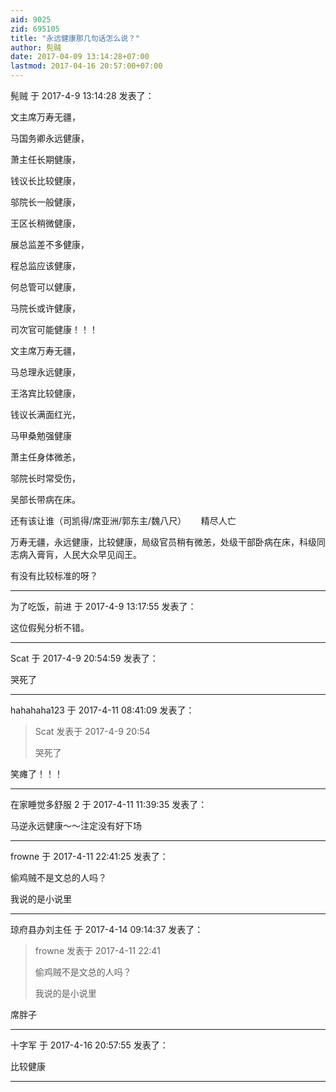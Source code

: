 ```yaml
---
aid: 9025
zid: 695105
title: "永远健康那几句话怎么说？"
author: 髡贼
date: 2017-04-09 13:14:28+07:00
lastmod: 2017-04-16 20:57:00+07:00
---
```


髡贼 于 2017-4-9 13:14:28 发表了：

文主席万寿无疆，

马国务卿永远健康，

萧主任长期健康，

钱议长比较健康，

邬院长一般健康，

王区长稍微健康，

展总监差不多健康，

程总监应该健康，

何总管可以健康，

马院长或许健康，

司次官可能健康！！！

文主席万寿无疆，

马总理永远健康，

王洛宾比较健康，

钱议长满面红光，

马甲桑勉强健康

萧主任身体微恙，

邬院长时常受伤，

吴部长带病在床。

还有该让谁（司凯得/席亚洲/郭东主/魏八尺）&nbsp; &nbsp;&nbsp; &nbsp;精尽人亡

万寿无疆，永远健康，比较健康，局级官员稍有微恙，处级干部卧病在床，科级同志病入膏肓，人民大众早见阎王。

有没有比较标准的呀？

---

为了吃饭，前进 于 2017-4-9 13:17:55 发表了：

这位假髡分析不错。

---

Scat 于 2017-4-9 20:54:59 发表了：

哭死了

---

hahahaha123 于 2017-4-11 08:41:09 发表了：

> Scat 发表于 2017-4-9 20:54
>
> 哭死了

笑瘫了！！！

---

在家睡觉多舒服 2 于 2017-4-11 11:39:35 发表了：

马逆永远健康～～注定没有好下场

---

frowne 于 2017-4-11 22:41:25 发表了：

偷鸡贼不是文总的人吗？

我说的是小说里

---

琼府县办刘主任 于 2017-4-14 09:14:37 发表了：

> frowne 发表于 2017-4-11 22:41
>
> 偷鸡贼不是文总的人吗？
>
> 我说的是小说里

席胖子

---

十字军 于 2017-4-16 20:57:55 发表了：

比较健康

---
